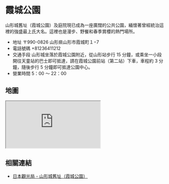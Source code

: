 # 霞城公園

山形城舊址（霞城公園）及庭院現已成為一座廣闊的公共公園，緬懷著曾經統治這裡的強盛最上氏大名。這裡也是漫步、野餐和春季賞櫻的熱門場所。

- 地址 〒990-0826 山形県山形市霞城町１−7
- 電話號碼 +81236411212
- 交通手段 山形城坐落於霞城公園附近，從山形站步行 15 分鐘，或乘坐一小段開往天童站的巴士即可抵達，請在霞城公園前站（第二站）下車，車程約 3 分鐘，隨後步行 5 分鐘即可抵達公園中心。
- 營業時間 5：00 ～ 22：00

## 地圖

<iframe src="https://www.google.com/maps/embed?pb=!1m18!1m12!1m3!1d3133.0677166313576!2d140.32604791533154!3d38.254735479674835!2m3!1f0!2f0!3f0!3m2!1i1024!2i768!4f13.1!3m3!1m2!1s0x5f8bb61af7ebb051%3A0x2316260acb4d1e7f!2sKajo%20Park!5e0!3m2!1sen!2stw!4v1690543062205!5m2!1sen!2stw"  allowfullscreen="" loading="lazy" referrerpolicy="no-referrer-when-downgrade"></iframe>

## 相關連結

- [日本觀光局 - 山形城舊址（霞城公園）](https://www.japan.travel/tw/spot/1793/)
